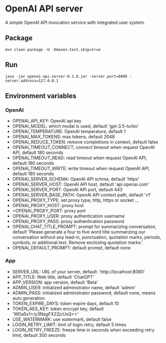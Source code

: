 # OpenAI API server

A simple OpenAI API invocation service with integrated user system.

## Package

```shell
mvn clean package -U -Dmaven.test.skip=true 
```

## Run

```shell
java -jar openai-api-server-0.1.0.jar -server.port=8080 -server.address=127.0.0.1
```

## Environment variables

### OpenAI

- OPENAI_API_KEY: OpenAI api key
- OPENAI_MODEL: which modal is used, default 'gpt-3.5-turbo'
- OPENAI_TEMPERATURE: OpenAI temperature, default 1
- OPENAI_MAX_TOKENS: max tokens, default 2048
- OPENAI_REDUCE_TOKEN: remove completions in context, default false
- OPENAI_TIMEOUT_CONNECT; connect timeout when request OpenAI API, default 180 seconds
- OPENAI_TIMEOUT_READ: read timeout when request OpenAI API, default 180 seconds
- OPENAI_TIMEOUT_WRITE: write timeout when request OpenAI API, default 180 seconds
- OPENAI_SERVER_SCHEMA: OpenAI API schma, default 'https'
- OPENAI_SERVER_HOST: OpenAI API host, default 'api.openai.com'
- OPENAI_SERVER_PORT: OpenAI API port, default 443
- OPENAI_SERVER_BASE_PATH: OpenAI API context path, default 'v1'
- OPENAI_PROXY_TYPE: set proxy type, http, https or socket ..,
- OPENAI_PROXY_HOST: proxy host
- =OPENAI_PROXY_PORT: proxy port
- OPENAI_PROXY_USER: proxy authentication username
- OPENAI_PROXY_PASS: proxy authentication password
- OPENAI_CHAT_TITLE_PROMPT: prompt for summarizing conversation, default 'Please generate a four to five word title summarizing our conversation without any lead-in, punctuation, quotation marks, periods, symbols, or additional text. Remove enclosing quotation marks.'
- OPENAI_DEFAULT_PROMPT: default prompt, default none

### App

- SERVER_URL: URL of your server, default: 'http://localhost:8080'
- APP_TITLE: Web title, default 'ChatGPT'
- APP_VERSION: app version, default 'Beta'
- ADMIN_USER: initialized administrator name, default 'admin'
- ADMIN_PASS: initialized administrator password, default none, means auto generation
- TOKEN_EXPIRE_DAYS: token expire days, default 10
- TOKEN_AES_KEY: token encrypt key, default 'WDa5x1+/y3NagFX22jcUsQ=='
- USE_WATERMARK: use watermark, default false
- LOGIN_RETRY_LIMIT: limit of login retry, default 5 times
- LOGIN_RETRY_FREEZE: freeze time in seconds when exceeding retry limit, default 300 seconds


